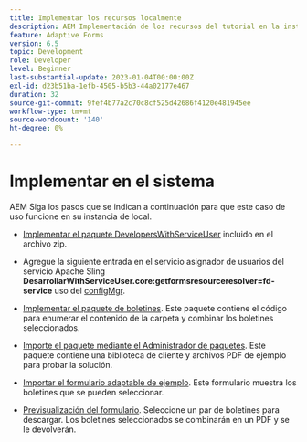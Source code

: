```yaml
---
title: Implementar los recursos localmente
description: AEM Implementación de los recursos del tutorial en la instancia local de
feature: Adaptive Forms
version: 6.5
topic: Development
role: Developer
level: Beginner
last-substantial-update: 2023-01-04T00:00:00Z
exl-id: d23b51ba-1efb-4505-b5b3-44a02177e467
duration: 32
source-git-commit: 9fef4b77a2c70c8cf525d42686f4120e481945ee
workflow-type: tm+mt
source-wordcount: '140'
ht-degree: 0%

---
```


# Implementar en el sistema

AEM Siga los pasos que se indican a continuación para que este caso de uso funcione en su instancia de local.

* [Implementar el paquete DevelopersWithServiceUser](https://experienceleague.adobe.com/docs/experience-manager-learn/assets/developingwithserviceuser.zip) incluido en el archivo zip.

* Agregue la siguiente entrada en el servicio asignador de usuarios del servicio Apache Sling **DesarrollarWithServiceUser.core:getformsresourceresolver=fd-service** uso del [configMgr](http://localhost:4502/system/console/configMgr).

* [Implementar el paquete de boletines](assets/Newsletters.core-1.0.0-SNAPSHOT.jar). Este paquete contiene el código para enumerar el contenido de la carpeta y combinar los boletines seleccionados.

* [Importe el paquete mediante el Administrador de paquetes](assets/newsletter.zip). Este paquete contiene una biblioteca de cliente y archivos PDF de ejemplo para probar la solución.

* [Importar el formulario adaptable de ejemplo](assets/sample-adaptive-form.zip). Este formulario muestra los boletines que se pueden seleccionar.

* [Previsualización del formulario](http://localhost:4502/content/dam/formsanddocuments/downloadarchivednewsletters/jcr:content?wcmmode=disabled).
Seleccione un par de boletines para descargar. Los boletines seleccionados se combinarán en un PDF y se le devolverán.
